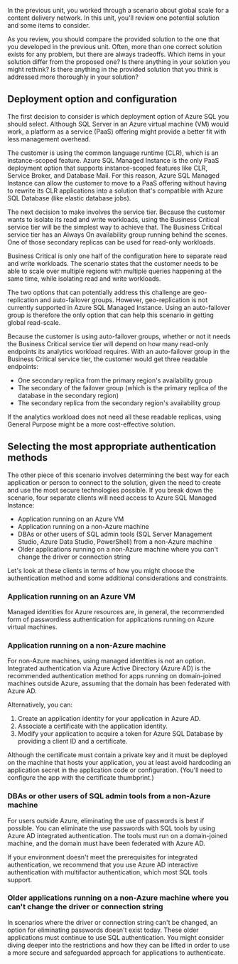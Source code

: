 In the previous unit, you worked through a scenario about global scale for a content delivery network. In this unit, you'll review one potential solution and some items to consider.

As you review, you should compare the provided solution to the one that you developed in the previous unit. Often, more than one correct solution exists for any problem, but there are always tradeoffs. Which items in your solution differ from the proposed one? Is there anything in your solution you might rethink? Is there anything in the provided solution that you think is addressed more thoroughly in your solution?  

## Deployment option and configuration

The first decision to consider is which deployment option of Azure SQL you should select. Although SQL Server in an Azure virtual machine (VM) would work, a platform as a service (PaaS) offering might provide a better fit with less management overhead. 

The customer is using the common language runtime (CLR), which is an instance-scoped feature. Azure SQL Managed Instance is the only PaaS deployment option that supports instance-scoped features like CLR, Service Broker, and Database Mail. For this reason, Azure SQL Managed Instance can allow the customer to move to a PaaS offering without having to rewrite its CLR applications into a solution that's compatible with Azure SQL Database (like elastic database jobs).

The next decision to make involves the service tier. Because the customer wants to isolate its read and write workloads, using the Business Critical service tier will be the simplest way to achieve that. The Business Critical service tier has an Always On availability group running behind the scenes. One of those secondary replicas can be used for read-only workloads.

Business Critical is only one half of the configuration here to separate read and write workloads. The scenario states that the customer needs to be able to scale over multiple regions with multiple queries happening at the same time, while isolating read and write workloads. 

The two options that can potentially address this challenge are geo-replication and auto-failover groups. However, geo-replication is not currently supported in Azure SQL Managed Instance. Using an auto-failover group is therefore the only option that can help this scenario in getting global read-scale. 

Because the customer is using auto-failover groups, whether or not it needs the Business Critical service tier will depend on how many read-only endpoints its analytics workload requires. With an auto-failover group in the Business Critical service tier, the customer would get three readable endpoints:

- One secondary replica from the primary region's availability group
- The secondary of the failover group (which is the primary replica of the database in the secondary region)
- The secondary replica from the secondary region's availability group

If the analytics workload does not need all these readable replicas, using General Purpose might be a more cost-effective solution.

## Selecting the most appropriate authentication methods

The other piece of this scenario involves determining the best way for each application or person to connect to the solution, given the need to create and use the most secure technologies possible. If you break down the scenario, four separate clients will need access to Azure SQL Managed Instance:

- Application running on an Azure VM
- Application running on a non-Azure machine
- DBAs or other users of SQL admin tools (SQL Server Management Studio, Azure Data Studio, PowerShell) from a non-Azure machine
- Older applications running on a non-Azure machine where you can't change the driver or connection string

Let's look at these clients in terms of how you might choose the authentication method and some additional considerations and constraints.

### Application running on an Azure VM

Managed identities for Azure resources are, in general, the recommended form of passwordless authentication for applications running on Azure virtual machines.

### Application running on a non-Azure machine

For non-Azure machines, using managed identities is not an option. Integrated authentication via Azure Active Directory (Azure AD) is the recommended authentication method for apps running on domain-joined machines outside Azure, assuming that the domain has been federated with Azure AD. 

Alternatively, you can:

1. Create an application identity for your application in Azure AD.
1. Associate a certificate with the application identity.
1. Modify your application to acquire a token for Azure SQL Database by providing a client ID and a certificate. 

Although the certificate must contain a private key and it must be deployed on the machine that hosts your application, you at least avoid hardcoding an application secret in the application code or configuration. (You'll need to configure the app with the certificate thumbprint.)

### DBAs or other users of SQL admin tools from a non-Azure machine

For users outside Azure, eliminating the use of passwords is best if possible. You can eliminate the use passwords with SQL tools by using Azure AD integrated authentication. The tools must run on a domain-joined machine, and the domain must have been federated with Azure AD. 

If your environment doesn't meet the prerequisites for integrated authentication, we recommend that you use Azure AD interactive authentication with multifactor authentication, which most SQL tools support.

### Older applications running on a non-Azure machine where you can't change the driver or connection string

In scenarios where the driver or connection string can't be changed, an option for eliminating passwords doesn't exist today. These older applications must continue to use SQL authentication. You might consider diving deeper into the restrictions and how they can be lifted in order to use a more secure and safeguarded approach for applications to authenticate.
